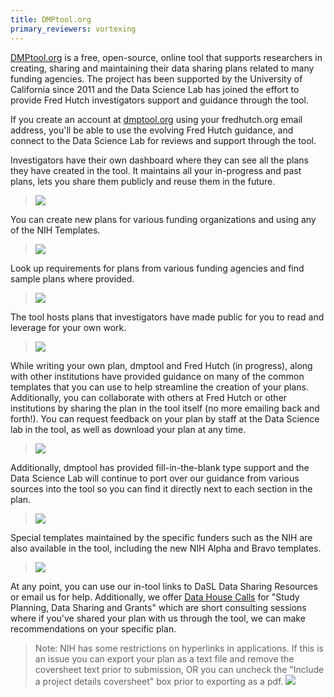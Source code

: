 ```yaml
---
title: DMPtool.org
primary_reviewers: vortexing
---
```


[DMPtool.org](https://dmptool.org/) is a free, open-source, online tool that supports researchers in creating, sharing and maintaining their data sharing plans related to many funding agencies.  The project has been supported by the University of California since 2011 and the Data Science Lab has joined the effort to provide Fred Hutch investigators support and guidance through the tool.  

If you create an account at [dmptool.org](https://dmptool.org/) using your fredhutch.org email address, you'll be able to use the evolving Fred Hutch guidance, and connect to the Data Science Lab for reviews and support through the tool.  

Investigators have their own dashboard where they can see all the plans they have created in the tool.  It maintains all your in-progress and past plans, lets you share them publicly and reuse them in the future.
> ![](/datascience/assets/dmptool/dashboard.png)


You can create new plans for various funding organizations and using any of the NIH Templates.

> ![](/datascience/assets/dmptool/create.png)


Look up requirements for plans from various funding agencies and find sample plans where provided.  

> ![](/datascience/assets/dmptool/funding.png)

The tool hosts plans that investigators have made public for you to read and leverage for your own work.  
> ![](/datascience/assets/dmptool/templates.png)

While writing your own plan, dmptool and Fred Hutch (in progress), along with other institutions have provided guidance on many of the common templates that you can use to help streamline the creation of your plans.  Additionally, you can collaborate with others at Fred Hutch or other institutions by sharing the plan in the tool itself (no more emailing back and forth!).  You can request feedback on your plan by staff at the Data Science lab in the tool, as well as download your plan at any time.  

> ![](/datascience/assets/dmptool/guidance.png)



Additionally, dmptool has provided fill-in-the-blank type support and the Data Science Lab will continue to port over our guidance from various sources into the tool so you can find it directly next to each section in the plan.  
> ![](/datascience/assets/dmptool/fill-in-blank.png)



Special templates maintained by the specific funders such as the NIH are also available in the tool, including the new NIH Alpha and Bravo templates.  
> ![](/datascience/assets/dmptool/special-templates.png)


At any point, you can use our in-tool links to DaSL Data Sharing Resources or email us for help.  Additionally, we offer [Data House Calls](https://hutchdatascience.org/datahousecalls/) for "Study Planning, Data Sharing and Grants" which are short consulting sessions where if you've shared your plan with us through the tool, we can make recommendations on your specific plan.  

> Note: NIH has some restrictions on hyperlinks in applications.  If this is an issue you can export your plan as a text file and remove the coversheet text prior to submission, OR you can uncheck the "Include a project details coversheet" box prior to exporting as a pdf. 
> ![](/datascience/assets/dmptool/no-coversheet.png)